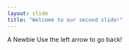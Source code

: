 ```yaml
---
layout: slide
title: "Welcome to our second slide!"
---
```

A Newbie
Use the left arrow to go back!
